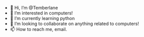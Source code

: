 - 👋 Hi, I’m @Temberlane
- 👀 I’m interested in computers!
- 🌱 I’m currently learning python
- 💞️ I’m looking to collaborate on anything related to computers!
- 📫 How to reach me, email.

<!---
Temberlane/Temberlane is a ✨ special ✨ repository because its `README.md` (this file) appears on your GitHub profile.
You can click the Preview link to take a look at your changes.
--->
